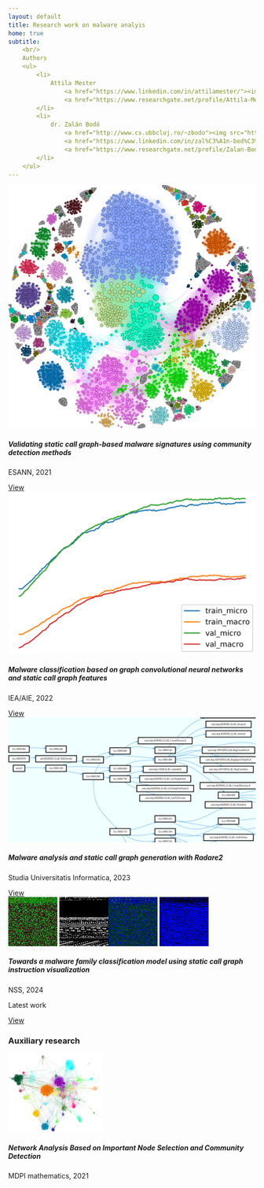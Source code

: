 ```yaml
---
layout: default
title: Research work on malware analyis
home: true
subtitle:
    <br/>
    Authors
    <ul>
        <li>
            Attila Mester 
                <a href="https://www.linkedin.com/in/attilamester/"><img src="https://static.licdn.com/sc/h/akt4ae504epesldzj74dzred8" /></a>
                <a href="https://www.researchgate.net/profile/Attila-Mester-2"><img src="https://c5.rgstatic.net/m/41542880220916/images/favicon/favicon-32x32.png" /></a>
        </li>
        <li>
            dr. Zalán Bodó 
                <a href="http://www.cs.ubbcluj.ro/~zbodo"><img src="https://www.ubbcluj.ro/template/favicon-32x32.png" /></a>                
                <a href="https://www.linkedin.com/in/zal%C3%A1n-bod%C3%B3-66b915b9/"><img src="https://static.licdn.com/sc/h/akt4ae504epesldzj74dzred8" /></a>
                <a href="https://www.researchgate.net/profile/Zalan-Bodo"><img src="https://c5.rgstatic.net/m/41542880220916/images/favicon/favicon-32x32.png" /></a>
        </li>
    </ul>
---
```


<script src="https://code.jquery.com/jquery-3.2.1.min.js"></script>
<script type="text/javascript" src="https://cdn.jsdelivr.net/gh/pcooksey/bibtex-js@1.0.0/src/bibtex_js.min.js"></script>
<!--
<script src="https://cdn.jsdelivr.net/npm/js-image-zoom/js-image-zoom.min.js"></script>
-->

<link rel="stylesheet" href="https://maxcdn.bootstrapcdn.com/bootstrap/4.0.0/css/bootstrap.min.css" integrity="sha384-Gn5384xqQ1aoWXA+058RXPxPg6fy4IWvTNh0E263XmFcJlSAwiGgFAW/dAiS6JXm" crossorigin="anonymous">
<script src="https://maxcdn.bootstrapcdn.com/bootstrap/4.0.0/js/bootstrap.min.js" integrity="sha384-JZR6Spejh4U02d8jOt6vLEHfe/JQGiRRSQQxSfFWpi1MquVdAyjUar5+76PVCmYl" crossorigin="anonymous"></script>

<script src="https://cdnjs.cloudflare.com/ajax/libs/ekko-lightbox/5.3.0/ekko-lightbox.min.js" integrity="sha512-Y2IiVZeaBwXG1wSV7f13plqlmFOx8MdjuHyYFVoYzhyRr3nH/NMDjTBSswijzADdNzMyWNetbLMfOpIPl6Cv9g==" crossorigin="anonymous"></script>
<link rel="stylesheet" href="https://cdnjs.cloudflare.com/ajax/libs/ekko-lightbox/5.3.0/ekko-lightbox.css" integrity="sha512-Velp0ebMKjcd9RiCoaHhLXkR1sFoCCWXNp6w4zj1hfMifYB5441C+sKeBl/T/Ka6NjBiRfBBQRaQq65ekYz3UQ==" crossorigin="anonymous" />

<link rel="stylesheet" href="./style.css" />
<style>
#project_title {
font-size: 2em;
}
#project_subtitle {
font-size: 1.5em;
}

#main_content_wrap > section {
    max-width: 1090px;
}

.card-container {
    display: flex;
    align-items: flex-start;
    flex-wrap: wrap;
}
@media (max-width: 600px) {
    .card-container {
        flex-direction: column;
    }
    .card {
        width: 100% !important;
        margin: 8px 0px !important;
    }
}

.card {
    position: relative;
    width: 250px;
    margin: 8px;
}

.card img {
    box-shadow: none;
    margin: 0;
}

.card .card-title {
    font-weight: bold;
}

.card-highlight {
    position: absolute;
    top: -5px;
    right: -5px;
}

.card-highlight > span {
    background: #9c9cf3;
    color: white;
    padding: 5px 10px;
    border-radius: 5px;
}

</style>

<div class="card-container">

<div class="card">
  <img class="card-img-top" src="./papers/2021_esann/img/teaserfigure.png" alt="Card image cap">
  <div class="card-body">
    <h5 class="card-title">Validating static call graph-based malware signatures using community detection methods</h5>
    <p class="card-text">ESANN, 2021</p>
    <a href="papers/2021_esann" class="btn btn-primary">View</a>
  </div>
</div>

<div class="card">
  <img class="card-img-top" src="./papers/2022_ieaaie/img/GCN-LSH.png" alt="Card image cap">
  <div class="card-body">
    <h5 class="card-title">Malware classification based on graph convolutional neural networks and static call graph features</h5>
    <p class="card-text">IEA/AIE, 2022</p>
    <a href="papers/2022_ieaaie" class="btn btn-primary">View</a>
  </div>
</div>

<div class="card">
  <img class="card-img-top" src="./papers/2022_studia/img/r2.png" alt="Card image cap">
  <div class="card-body">
    <h5 class="card-title">Malware analysis and static call graph generation with Radare2</h5>
    <p class="card-text">
        Studia Universitatis Informatica, 2023
    </p>
    <a href="papers/2022_studia" class="btn btn-primary">View</a>
  </div>
</div>

<div class="card">
<div style="display: flex">
<div>
  <img class="card-img-top" src="./papers/2024_nss/img/ainslot.png" alt="Card image cap">
  <img class="card-img-top" src="./papers/2024_nss/img/ainslot_gray.png" alt="Card image cap">
</div>
<div>
  <img class="card-img-top" src="./papers/2024_nss/img/ainslot_pe1.png" alt="Card image cap">
  <img class="card-img-top" src="./papers/2024_nss/img/ainslot_pe2.png" alt="Card image cap">
</div>
</div>

  <div class="card-body">
    <h5 class="card-title">Towards a malware family classification model
using static call graph instruction visualization</h5>
    <p class="card-text">NSS, 2024</p>
    <p class="card-highlight">
        <span>Latest work</span>
    </p>
    <a href="papers/2024_nss" class="btn btn-primary">View</a>
  </div>
</div>

</div>


<h3>Auxiliary research</h3>

<div class="card-container">


<div class="card">
  <img class="card-img-top" src="./papers/2021_mdpi/img/fb-pol-louvain.png" alt="Card image cap" height="160">
  <div class="card-body">
    <h5 class="card-title">Network Analysis Based on Important Node Selection and Community Detection</h5>
    <p class="card-text">MDPI mathematics, 2021</p>
  </div>
</div>


</div>
